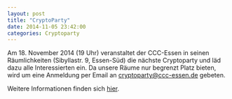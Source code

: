 ```yaml
---
layout: post
title: "CryptoParty"
date: 2014-11-05 23:42:00
categories: Cryptoparty
---
```

Am 18. November 2014 (19 Uhr) veranstaltet der CCC-Essen in seinen Räumlichkeiten (Sibyllastr. 9, Essen-Süd) die nächste Cryptoparty und läd dazu alle Interessierten ein. Da unsere Räume nur begrenzt Platz bieten, wird um eine Anmeldung per Email an cryptoparty@ccc-essen.de gebeten.

Weitere Informationen finden sich [hier](http://www.cryptoparty.in/essen).